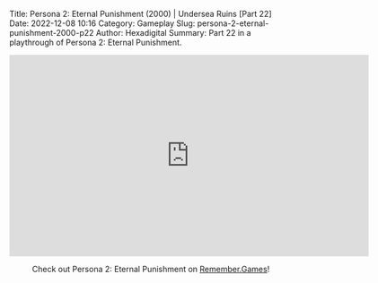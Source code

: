 Title: Persona 2: Eternal Punishment (2000) | Undersea Ruins [Part 22]
Date: 2022-12-08 10:16
Category: Gameplay
Slug: persona-2-eternal-punishment-2000-p22
Author: Hexadigital
Summary: Part 22 in a playthrough of Persona 2: Eternal Punishment.

<center><iframe src="https://www.youtube.com/embed/T8FTXtVtCcI?feature=oembed" allow="accelerometer; autoplay; encrypted-media; gyroscope; picture-in-picture" width="640" height="360" frameborder="0"></iframe>

Check out Persona 2: Eternal Punishment on [Remember.Games](https://remember.games/game/4628/persona-2-eternal-punishment/)!</center>

